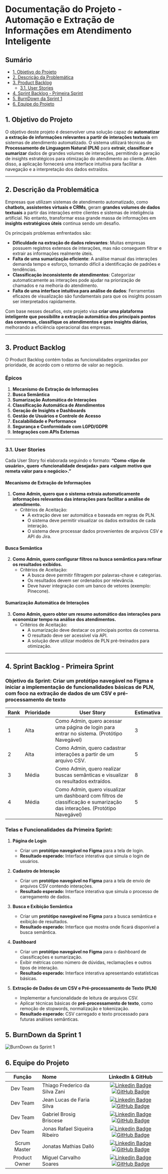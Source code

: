 # **Documentação do Projeto - Automação e Extração de Informações em Atendimento Inteligente**

## **Sumário**

- [1. Objetivo do Projeto](#1-objetivo-do-projeto)
- [2. Descrição da Problemática](#2-descrição-da-problemática)
- [3. Product Backlog](#3-product-backlog)
  - [3.1. User Stories](#31-user-stories)
- [4. Sprint Backlog - Primeira Sprint](#4-sprint-backlog---primeira-sprint)
- [5. BurnDown da Sprint 1](#5-burndown-da-sprint-1)
- [6. Equipe do Projeto](#6-equipe-do-projeto)

## **1. Objetivo do Projeto**

O objetivo deste projeto é desenvolver uma solução capaz de **automatizar a extração de informações relevantes a partir de interações textuais** em sistemas de atendimento automatizado. O sistema utilizará técnicas de **Processamento de Linguagem Natural (PLN)** para **extrair, classificar e sumarizar** dados de grandes volumes de interações, permitindo a geração de insights estratégicos para otimização do atendimento ao cliente. Além disso, a aplicação fornecerá uma interface intuitiva para facilitar a navegação e a interpretação dos dados extraídos.

---

## **2. Descrição da Problemática**

Empresas que utilizam sistemas de atendimento automatizado, como **chatbots, assistentes virtuais e CRMs**, geram **grandes volumes de dados textuais** a partir das interações entre clientes e sistemas de inteligência artificial. No entanto, transformar essa grande massa de informações em **insights estratégicos úteis** continua sendo um desafio.

Os principais problemas enfrentados são:

- **Dificuldade na extração de dados relevantes**: Muitas empresas possuem registros extensos de interações, mas não conseguem filtrar e extrair as informações realmente úteis.
- **Falta de uma sumarização eficiente**: A análise manual das interações demanda tempo e esforço, tornando difícil a identificação de padrões e tendências.
- **Classificação inconsistente de atendimentos**: Categorizar automaticamente as interações pode ajudar na priorização de chamados e na melhoria do atendimento.
- **Falta de uma interface intuitiva para análise de dados**: Ferramentas eficazes de visualização são fundamentais para que os insights possam ser interpretados rapidamente.

Com base nesses desafios, este projeto visa **criar uma plataforma inteligente que possibilite a extração automática dos principais pontos das conversas, classifique os atendimentos e gere insights diários**, melhorando a eficiência operacional das empresas.

---

## **3. Product Backlog**

O Product Backlog contém todas as funcionalidades organizadas por prioridade, de acordo com o retorno de valor ao negócio.

### **Épicos**

1. **Mecanismo de Extração de Informações**
2. **Busca Semântica**
3. **Sumarização Automática de Interações**
4. **Classificação Automática de Atendimentos**
5. **Geração de Insights e Dashboards**
6. **Gestão de Usuários e Controle de Acesso**
7. **Escalabilidade e Performance**
8. **Segurança e Conformidade com LGPD/GDPR**
9. **Integrações com APIs Externas**

---

### **3.1. User Stories**

Cada User Story foi elaborada seguindo o formato:
**“Como \<tipo de usuário\>, quero \<funcionalidade desejada\> para \<algum motivo que remeta valor para o negócio\>.”**

#### **Mecanismo de Extração de Informações**

1. **Como Admin, quero que o sistema extraia automaticamente informações relevantes das interações para facilitar a análise de atendimento.**
   - Critérios de Aceitação:
     - A extração deve ser automática e baseada em regras de PLN.
     - O sistema deve permitir visualizar os dados extraídos de cada interação.
     - O sistema deve processar dados provenientes de arquivos CSV e API do Jira.

#### **Busca Semântica**

2. **Como Admin, quero configurar filtros na busca semântica para refinar os resultados exibidos.**
   - Critérios de Aceitação:
     - A busca deve permitir filtragem por palavras-chave e categorias.
     - Os resultados devem ser ordenados por relevância.
     - Deve haver integração com um banco de vetores (exemplo: Pinecone).

#### **Sumarização Automática de Interações**

3. **Como Admin, quero obter um resumo automático das interações para economizar tempo na análise dos atendimentos.**
   - Critérios de Aceitação:
     - A sumarização deve destacar os principais pontos da conversa.
     - O resultado deve ser acessível via API.
     - A solução deve utilizar modelos de PLN pré-treinados para otimização.

---

## **4. Sprint Backlog - Primeira Sprint**

### **Objetivo da Sprint:** Criar um **protótipo navegável no Figma** e iniciar a implementação de funcionalidades básicas de PLN, com foco na extração de dados de um CSV e pré-processamento de texto

| Rank | Prioridade | User Story                                                                                                                 | Estimativa |
| ---- | ---------- | -------------------------------------------------------------------------------------------------------------------------- | ---------- |
| 1    | Alta       | Como Admin, quero acessar uma página de login para entrar no sistema. (Protótipo Navegável)                                | 3          |
| 2    | Alta       | Como Admin, quero cadastrar interações a partir de um arquivo CSV.                                                         | 5          |
| 3    | Média      | Como Admin, quero realizar buscas semânticas e visualizar os resultados extraídos.                                         | 8          |
| 4    | Média      | Como Admin, quero visualizar um dashboard com filtros de classificação e sumarização das interações. (Protótipo Navegável) | 5          |

### **Telas e Funcionalidades da Primeira Sprint:**

1. **Página de Login**
   - Criar um **protótipo navegável no Figma** para a tela de login.
   - **Resultado esperado:** Interface interativa que simula o login de usuários.

2. **Cadastro de Interação**
   - Criar um **protótipo navegável no Figma** para a tela de envio de arquivos CSV contendo interações.
   - **Resultado esperado:** Interface interativa que simula o processo de carregamento de dados.

3. **Busca e Exibição Semântica**
   - Criar um **protótipo navegável no Figma** para a busca semântica e exibição de resultados.
   - **Resultado esperado:** Interface que mostra onde ficará disponível a busca semântica.

4. **Dashboard**
   - Criar um **protótipo navegável no Figma** para o dashboard de classificações e sumarização.
   - Exibir métricas como número de dúvidas, reclamações e outros tipos de interação.
   - **Resultado esperado:** Interface interativa apresentando estatísticas básicas.

5. **Extração de Dados de um CSV e Pré-processamento de Texto (PLN)**
   - Implementar a funcionalidade de leitura de arquivos CSV.
   - Aplicar técnicas básicas de **pré-processamento de texto**, como remoção de stopwords, normalização e tokenização.
   - **Resultado esperado:** CSV carregado e texto processado para futuras análises semânticas.

## **5. BurnDown da Sprint 1**

![BurnDown da Sprint 1](/img/burndown_sprint1.png)

## **6. Equipe do Projeto**

|    Função     | Nome                           |                                                                                                                                                      LinkedIn & GitHub                                                                                                                                                      |
| :-----------: | :----------------------------- | :-------------------------------------------------------------------------------------------------------------------------------------------------------------------------------------------------------------------------------------------------------------------------------------------------------------------------: |
|   Dev Team     | Thiago Frederico da Silva Zani |         [![Linkedin Badge](https://img.shields.io/badge/Linkedin-blue?style=flat-square&logo=Linkedin&logoColor=white)](https://www.linkedin.com/in/thiago-zani-1b8503249/) [![GitHub Badge](https://img.shields.io/badge/GitHub-111217?style=flat-square&logo=github&logoColor=white)](https://github.com/zani19)          |
| Dev Team  | Jean Lucas de Faria Silva      |         [![Linkedin Badge](https://img.shields.io/badge/Linkedin-blue?style=flat-square&logo=Linkedin&logoColor=white)](https://www.linkedin.com/in/jeanlfs/) [![GitHub Badge](https://img.shields.io/badge/GitHub-111217?style=flat-square&logo=github&logoColor=white)](https://github.com/jeejinf)          |
|   Dev Team    | Gabriel Brosig Briscese        |   [![Linkedin Badge](https://img.shields.io/badge/Linkedin-blue?style=flat-square&logo=Linkedin&logoColor=white)](https://www.linkedin.com/in/gabriel-brosig-briscese-344a5587/) [![GitHub Badge](https://img.shields.io/badge/GitHub-111217?style=flat-square&logo=github&logoColor=white)](https://github.com/Briscese)   |
|   Dev Team    | Jonas Rafael Siqueira Ribeiro      |                 [![Linkedin Badge](https://img.shields.io/badge/Linkedin-blue?style=flat-square&logo=Linkedin&logoColor=white)](https://www.linkedin.com/in/jonasrsribeiro/) [![GitHub Badge](https://img.shields.io/badge/GitHub-111217?style=flat-square&logo=github&logoColor=white)](https://github.com/jonasrsribeiro)         |
|   Scrum Master  | Jonatas Mathias Dalló     |         [![Linkedin Badge](https://img.shields.io/badge/Linkedin-blue?style=flat-square&logo=Linkedin&logoColor=white)](https://www.linkedin.com/in/jonatas-mathias-147638206) [![GitHub Badge](https://img.shields.io/badge/GitHub-111217?style=flat-square&logo=github&logoColor=white)](https://github.com/Jonatas-Dallo)          |
|   Product Owner   | Miguel Carvalho Soares     |         [![Linkedin Badge](https://img.shields.io/badge/Linkedin-blue?style=flat-square&logo=Linkedin&logoColor=white)](https://www.linkedin.com/in/miguel-carvalho-soares-722b161a3/) [![GitHub Badge](https://img.shields.io/badge/GitHub-111217?style=flat-square&logo=github&logoColor=white)](https://github.com/Miguel-C1)          |
